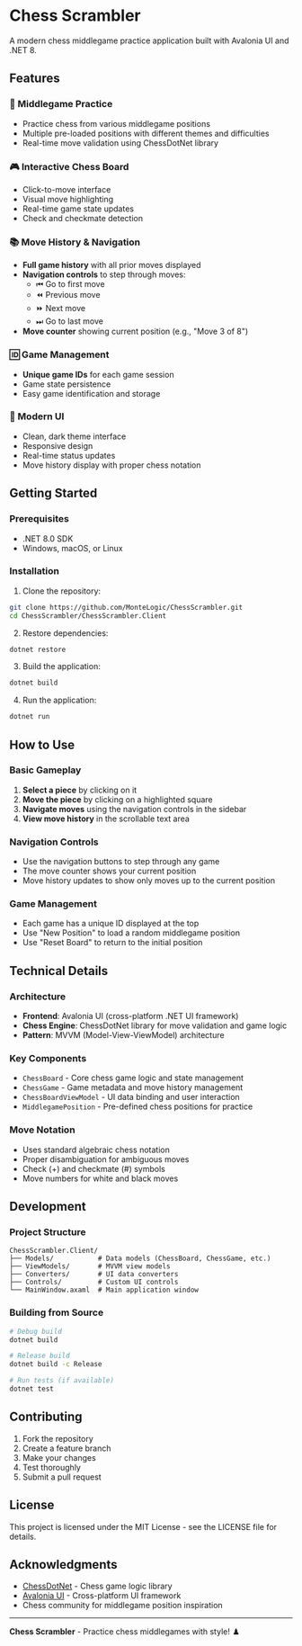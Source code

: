 # Chess Scrambler

A modern chess middlegame practice application built with Avalonia UI and .NET 8.

## Features

### 🎯 Middlegame Practice
- Practice chess from various middlegame positions
- Multiple pre-loaded positions with different themes and difficulties
- Real-time move validation using ChessDotNet library

### 🎮 Interactive Chess Board
- Click-to-move interface
- Visual move highlighting
- Real-time game state updates
- Check and checkmate detection

### 📚 Move History & Navigation
- **Full game history** with all prior moves displayed
- **Navigation controls** to step through moves:
  - ⏮ Go to first move
  - ⏪ Previous move
  - ⏩ Next move  
  - ⏭ Go to last move
- **Move counter** showing current position (e.g., "Move 3 of 8")

### 🆔 Game Management
- **Unique game IDs** for each game session
- Game state persistence
- Easy game identification and storage

### 🎨 Modern UI
- Clean, dark theme interface
- Responsive design
- Real-time status updates
- Move history display with proper chess notation

## Getting Started

### Prerequisites
- .NET 8.0 SDK
- Windows, macOS, or Linux

### Installation

1. Clone the repository:
```bash
git clone https://github.com/MonteLogic/ChessScrambler.git
cd ChessScrambler/ChessScrambler.Client
```

2. Restore dependencies:
```bash
dotnet restore
```

3. Build the application:
```bash
dotnet build
```

4. Run the application:
```bash
dotnet run
```

## How to Use

### Basic Gameplay
1. **Select a piece** by clicking on it
2. **Move the piece** by clicking on a highlighted square
3. **Navigate moves** using the navigation controls in the sidebar
4. **View move history** in the scrollable text area

### Navigation Controls
- Use the navigation buttons to step through any game
- The move counter shows your current position
- Move history updates to show only moves up to the current position

### Game Management
- Each game has a unique ID displayed at the top
- Use "New Position" to load a random middlegame position
- Use "Reset Board" to return to the initial position

## Technical Details

### Architecture
- **Frontend**: Avalonia UI (cross-platform .NET UI framework)
- **Chess Engine**: ChessDotNet library for move validation and game logic
- **Pattern**: MVVM (Model-View-ViewModel) architecture

### Key Components
- `ChessBoard` - Core chess game logic and state management
- `ChessGame` - Game metadata and move history management
- `ChessBoardViewModel` - UI data binding and user interaction
- `MiddlegamePosition` - Pre-defined chess positions for practice

### Move Notation
- Uses standard algebraic chess notation
- Proper disambiguation for ambiguous moves
- Check (+) and checkmate (#) symbols
- Move numbers for white and black moves

## Development

### Project Structure
```
ChessScrambler.Client/
├── Models/           # Data models (ChessBoard, ChessGame, etc.)
├── ViewModels/       # MVVM view models
├── Converters/       # UI data converters
├── Controls/         # Custom UI controls
└── MainWindow.axaml  # Main application window
```

### Building from Source
```bash
# Debug build
dotnet build

# Release build
dotnet build -c Release

# Run tests (if available)
dotnet test
```

## Contributing

1. Fork the repository
2. Create a feature branch
3. Make your changes
4. Test thoroughly
5. Submit a pull request

## License

This project is licensed under the MIT License - see the LICENSE file for details.

## Acknowledgments

- [ChessDotNet](https://github.com/ProgramFOX/Chess.NET) - Chess game logic library
- [Avalonia UI](https://avaloniaui.net/) - Cross-platform UI framework
- Chess community for middlegame position inspiration

---

**Chess Scrambler** - Practice chess middlegames with style! ♟️
